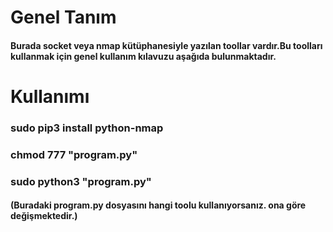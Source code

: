 <h1> Genel Tanım </h1>
<h4> Burada socket veya nmap kütüphanesiyle yazılan toollar vardır.Bu toolları kullanmak için genel kullanım 
  kılavuzu aşağıda bulunmaktadır. </h4>

<h1> Kullanımı </h1>

<h3> sudo pip3 install python-nmap </h3>
<h3>chmod 777 "program.py"


<h3> sudo python3 "program.py" </h3>
<h4> (Buradaki program.py dosyasını hangi toolu kullanıyorsanız. ona göre değişmektedir.)</h4>
